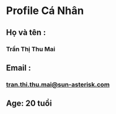 # Profile Cá Nhân


## Họ và tên : 

### Trần Thị Thu Mai

## Email : 

### tran.thi.thu.mai@sun-asterisk.com

## Age: 20 tuổi